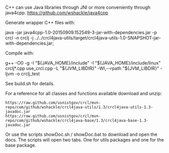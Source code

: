 
C++ can use Java libraries through JNI or more conveniently through java4cpp.
https://github.com/wshackle/java4cpp

Generate wrapper C++ files with:

java -jar java4cpp-1.0-20150909.152549-3-jar-with-dependencies.jar -p crcl -n crclj -j ../../crcl4java-utils/target/crcl4java-utils-1.0-SNAPSHOT-jar-with-dependencies.jar;

Compile with:

g++ -O0 -g -I "${JAVA_HOME}/include"  -I "${JAVA_HOME}/include/linux" crclj*.cpp use_crcl.cpp  -L "${JVM_LIBDIR}" -Wl,--rpath "${JVM_LIBDIR}" -ljvm -o crclj_test

See build.sh for details.


For a reference for all classes and functions available download and unzip:


    https://raw.github.com/usnistgov/crcl/mvn-repo/com/github/wshackle/crcl4java-utils/1.3/crcl4java-utils-1.3-javadoc.jar
    https://raw.github.com/usnistgov/crcl/mvn-repo/com/github/wshackle/crcl4java-base/1.3/crcl4java-base-1.3-javadoc.jar

Or use the scripts showDoc.sh / showDoc.bat to download and open the docs.
The scripts will open two tabs. One for utils packages and one for the base package.
